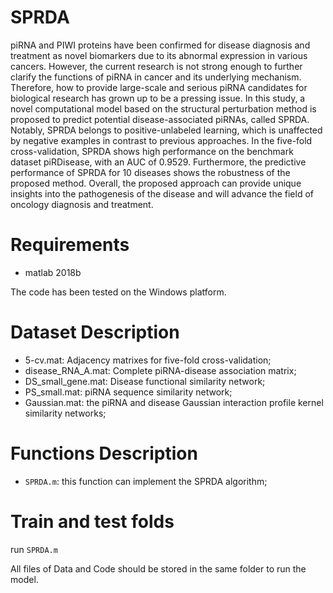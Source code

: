 # SPRDA
piRNA and PIWI proteins have been confirmed for disease diagnosis and treatment as novel biomarkers due to its abnormal expression in various cancers. However, the current research is not strong enough to further clarify the functions of piRNA in cancer and its underlying mechanism. Therefore, how to provide large-scale and serious piRNA candidates for biological research has grown up to be a pressing issue. In this study, a novel computational model based on the structural perturbation method is proposed to predict potential disease-associated piRNAs, called SPRDA. Notably, SPRDA belongs to positive-unlabeled learning, which is unaffected by negative examples in contrast to previous approaches. In the five-fold cross-validation, SPRDA shows high performance on the benchmark dataset piRDisease, with an AUC of 0.9529. Furthermore, the predictive performance of SPRDA for 10 diseases shows the robustness of the proposed method. Overall, the proposed approach can provide unique insights into the pathogenesis of the disease and will advance the field of oncology diagnosis and treatment.

# Requirements
* matlab 2018b

The code has been tested on the Windows platform.

# Dataset Description
* 5-cv.mat: Adjacency matrixes for five-fold cross-validation;
* disease_RNA_A.mat: Complete piRNA-disease association matrix;
* DS_small_gene.mat: Disease functional similarity network;
* PS_small.mat: piRNA sequence similarity network;
* Gaussian.mat: the piRNA and disease Gaussian interaction profile kernel similarity networks;

# Functions Description
* ```SPRDA.m```: this function can implement the SPRDA algorithm;

# Train and test folds

run ```SPRDA.m```

All files of Data and Code should be stored in the same folder to run the model.





